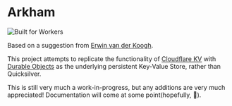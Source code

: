 # Arkham
![Built for Workers](https://tinyurl.com/builtForWorkers)

Based on a suggestion from [Erwin van der Koogh](https://github.com/evanderkoogh).

This project attempts to replicate the functionality of [Cloudflare KV](https://developers.cloudflare.com/workers/runtime-apis/kv) with [Durable Objects](https://developers.cloudflare.com/workers/runtime-apis/durable-objects) as the underlying persistent Key-Value Store, rather than Quicksilver.

This is still very much a work-in-progress, but any additions are very much appreciated! Documentation will come at some point(hopefully, 🤞).
